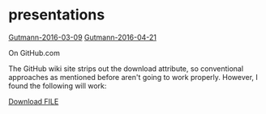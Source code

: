 # presentations

[Gutmann-2016-03-09](Gutmann-2016-03-09.pdf)
[Gutmann-2016-04-21](Gutmann-2016-04-21.pdf)


On GitHub.com

The GitHub wiki site strips out the download attribute, so conventional approaches as mentioned before aren't going to work properly. However, I found the following will work:

<a id="raw-url" href="https://raw.githubusercontent.com/michaelgutmann/project/master/Gutmann-2016-03-09.pdf">Download FILE</a>
